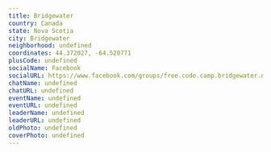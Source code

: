 ```yaml
---
title: Bridgewater
country: Canada
state: Nova Scotia
city: Bridgewater
neighborhood: undefined
coordinates: 44.372027, -64.520771
plusCode: undefined
socialName: Facebook
socialURL: https://www.facebook.com/groups/free.code.camp.bridgewater.ns
chatName: undefined
chatURL: undefined
eventName: undefined
eventURL: undefined
leaderName: undefined
leaderURL: undefined
oldPhoto: undefined
coverPhoto: undefined
---
```

